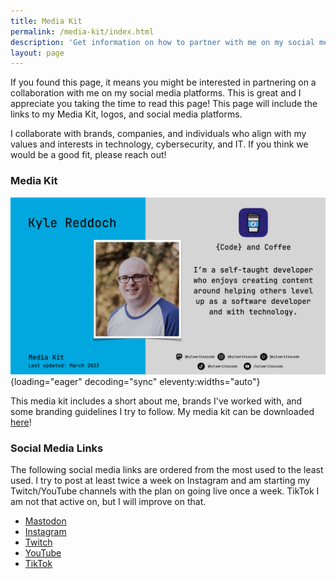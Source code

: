 ```yaml
---
title: Media Kit
permalink: /media-kit/index.html
description: 'Get information on how to partner with me on my social media platforms.'
layout: page
---
```


If you found this page, it means you might be interested in partnering on a collaboration with me on my social media platforms. This is great and I appreciate you taking the time to read this page! This page will include the links to my Media Kit, logos, and social media platforms.

I collaborate with brands, companies, and individuals who align with my values and interests in technology, cybersecurity, and IT. If you think we would be a good fit, please reach out!

### Media Kit

![Picture of my media kit introduction page](../assets/images/mediakitintro.jpeg){loading="eager" decoding="sync" eleventy:widths="auto"}

This media kit includes a short about me, brands I've worked with, and some branding guidelines I try to follow. My media kit can be downloaded [here](../assets/pdf/MediaKit.pdf)!

### Social Media Links

The following social media links are ordered from the most used to the least used. I try to post at least twice a week on Instagram and am starting my Twitch/YouTube channels with the plan on going live once a week. TikTok I am not that active on, but I will improve on that.

- [Mastodon](https://allthingstech.social/@kylewritescode)
- [Instagram](https://www.instagram.com/kylewritescode/)
- [Twitch](https://www.twitch.tv/kylewritescode)
- [YouTube](https://www.youtube.com/@kylewritescode)
- [TikTok](https://www.tiktok.com/@kylewritescode)